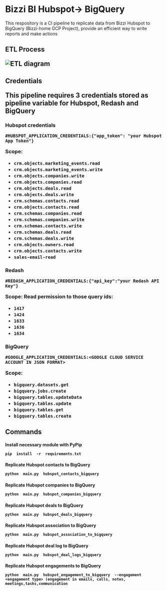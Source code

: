 # Bizzi BI Hubspot-> BigQuery

This respository is a CI pipeline to replicate data from Bizzi Hubspot to BigQuery (Bizzi-home GCP Project), provide an efficient way to write reports and make actions
<h2>ETL Process

![ETL diagram](https://gitlab.com/bizzi-group/bizzi-bi/bizzi-bi-hubspot-bigquery/-/raw/main/stack.jpg?ref_type=heads)

<h2>Credentials

This pipeline requires 3 credentials stored as pipeline variable for Hubspot, Redash and BigQuery

<h3> Hubspot credentials

`#HUBSPOT_APPLICATION_CREDENTIALS:{"app_token": "your Hubspot App Token"}`

**Scope**:
 - `crm.objects.marketing_events.read`
 - `crm.objects.marketing_events.write`
 - `crm.objects.companies.write`
 - `crm.objects.companies.read`
 - `crm.objects.deals.read`
 - `crm.objects.deals.write`
 - `crm.schemas.contacts.read`
 - `crm.objects.contacts.read`
 - `crm.schemas.companies.read`
 - `crm.schemas.companies.write`
 - `crm.schemas.contacts.write`
 - `crm.schemas.deals.read`
 - `crm.schemas.deals.write`
 - `crm.objects.owners.read`
 - `crm.objects.contacts.write`
 - `sales-email-read`

<h3> Redash 

`#REDASH_APPLICATION_CREDENTIALS:{"api_key":"your Redash API Key"}`

**Scope**:
Read permission to those query ids:

 - `1417`
 - `1424`
 - `1633`
 - `1636`
 - `1634`

<h3> BigQuery

`#GOOGLE_APPLICATION_CREDENTIALS:<GOOGLE CLOUD SERVICE ACCOUNT IN JSON FORMAT>`

**Scope**:
 - `bigquery.datasets.get`
 - `bigquery.jobs.create`
 - `bigquery.tables.updateData`
 - `bigquery.tables.update`
 - `bigquery.tables.get`
 - `bigquery.tables.create`

<h2> Commands
<h4> Install necessary module with PyPip

`pip  install  -r  requirements.txt`

<h4> Replicate Hubspot contacts to BigQuery

`python  main.py  hubspot_contacts_bigquery`

<h4> Replicate Hubspot companies to BigQuery

`python  main.py  hubspot_companies_bigquery`
<h4> Replicate Hubspot deals to BigQuery

`python  main.py  hubspot_deals_bigquery`

<h4> Replicate Hubspot association to BigQuery

`python  main.py  hubspot_association_to_bigquery`
<h4> Replicate Hubspot deal log to BigQuery

`python  main.py  hubspot_deal_logs_bigquery`
<h4> Replicate Hubspot engagements to BigQuery

`python  main.py  hubspot_engagement_to_bigquery  --engagement  <engagement type> (engagement in emails, calls, notes, meetings,tasks,communication`

